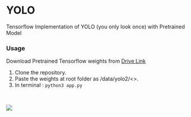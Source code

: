 # YOLO
Tensorflow Implementation of YOLO (you only look once) with Pretrained Model

### Usage
Download Pretrained Tensorflow weights from [Drive Link](https://drive.google.com/open?id=18YzSF6tdM0GFE1OyW-h8UfHIWyv05ZTM)

1. Clone the repository.
2. Paste the weights at root folder as /data/yolo2/<>.
3. In terminal :  ```python3 app.py```


<br>

![](/output.gif)
